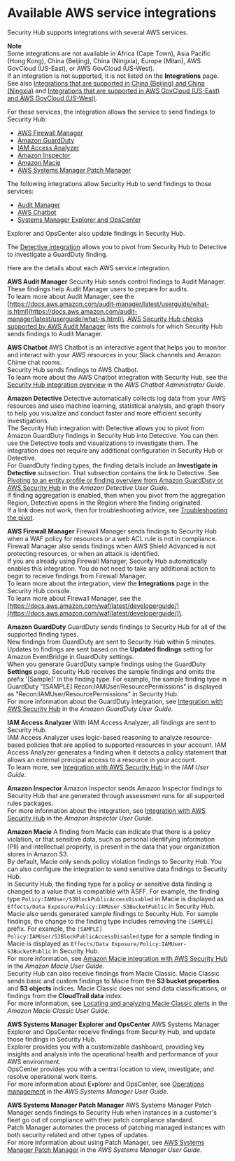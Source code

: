 # Available AWS service integrations<a name="securityhub-internal-providers"></a>

Security Hub supports integrations with several AWS services\.

**Note**  
Some integrations are not available in Africa \(Cape Town\), Asia Pacific \(Hong Kong\), China \(Beijing\), China \(Ningxia\), Europe \(Milan\), AWS GovCloud \(US\-East\), or AWS GovCloud \(US\-West\)\.  
If an integration is not supported, it is not listed on the **Integrations** page\.  
See also [Integrations that are supported in China \(Beijing\) and China \(Ningxia\)](securityhub-regions.md#securityhub-regions-integration-support-china) and [Integrations that are supported in AWS GovCloud \(US\-East\) and AWS GovCloud \(US\-West\)](securityhub-regions.md#securityhub-regions-integration-support-govcloud)\.

For these services, the integration allows the service to send findings to Security Hub:
+ [AWS Firewall Manager](#integration-aws-firewall-manager)
+ [Amazon GuardDuty](#integration-amazon-guardduty)
+ [IAM Access Analyzer](#integration-iam-access-analyzer)
+ [Amazon Inspector](#integration-amazon-inspector)
+ [Amazon Macie](#integration-amazon-macie)
+ [AWS Systems Manager Patch Manager](#patch-manager)

The following integrations allow Security Hub to send findings to those services:
+ [Audit Manager](#integration-aws-audit-manager)
+ [AWS Chatbot](#integration-chatbot)
+ [Systems Manager Explorer and OpsCenter](#integration-ssm-explorer-opscenter)

Explorer and OpsCenter also update findings in Security Hub\.

The [Detective integration](#integration-amazon-detective) allows you to pivot from Security Hub to Detective to investigate a GuardDuty finding\. 

Here are the details about each AWS service integration\.

**AWS Audit Manager**  <a name="integration-aws-audit-manager"></a>
Security Hub sends control findings to Audit Manager\. These findings help Audit Manager users to prepare for audits\.  
To learn more about Audit Manager, see the [https://docs.aws.amazon.com/audit-manager/latest/userguide/what-is.html](https://docs.aws.amazon.com/audit-manager/latest/userguide/what-is.html)\. [AWS Security Hub checks supported by AWS Audit Manager](https://docs.aws.amazon.com/audit-manager/latest/userguide/control-data-sources-ash.html) lists the controls for which Security Hub sends findings to Audit Manager\.

**AWS Chatbot**  <a name="integration-chatbot"></a>
AWS Chatbot is an interactive agent that helps you to monitor and interact with your AWS resources in your Slack channels and Amazon Chime chat rooms\.  
Security Hub sends findings to AWS Chatbot\.  
To learn more about the AWS Chatbot integration with Security Hub, see the [Security Hub integration overview](https://docs.aws.amazon.com/chatbot/latest/adminguide/related-services.html#security-hub) in the *AWS Chatbot Administrator Guide*\.

**Amazon Detective**  <a name="integration-amazon-detective"></a>
Detective automatically collects log data from your AWS resources and uses machine learning, statistical analysis, and graph theory to help you visualize and conduct faster and more efficient security investigations\.  
The Security Hub integration with Detective allows you to pivot from Amazon GuardDuty findings in Security Hub into Detective\. You can then use the Detective tools and visualizations to investigate them\. The integration does not require any additional configuration in Security Hub or Detective\.  
For GuardDuty finding types, the finding details include an **Investigate in Detective** subsection\. That subsection contains the link to Detective\. See [Pivoting to an entity profile or finding overview from Amazon GuardDuty or AWS Security Hub](https://docs.aws.amazon.com/detective/latest/userguide/profile-pivot-from-service.html) in the *Amazon Detective User Guide*\.  
If finding aggregation is enabled, then when you pivot from the aggregation Region, Detective opens in the Region where the finding originated\.  
If a link does not work, then for troubleshooting advice, see [Troubleshooting the pivot](https://docs.aws.amazon.com/detective/latest/userguide/profile-pivot-from-service.html#profile-pivot-troubleshooting)\.

**AWS Firewall Manager**  <a name="integration-aws-firewall-manager"></a>
Firewall Manager sends findings to Security Hub when a WAF policy for resources or a web ACL rule is not in compliance\. Firewall Manager also sends findings when AWS Shield Advanced is not protecting resources, or when an attack is identified\.  
If you are already using Firewall Manager, Security Hub automatically enables this integration\. You do not need to take any additional action to begin to receive findings from Firewall Manager\.  
To learn more about the integration, view the **Integrations** page in the Security Hub console\.  
To learn more about Firewall Manager, see the [https://docs.aws.amazon.com/waf/latest/developerguide/](https://docs.aws.amazon.com/waf/latest/developerguide/)\.

**Amazon GuardDuty**  <a name="integration-amazon-guardduty"></a>
GuardDuty sends findings to Security Hub for all of the supported finding types\.  
New findings from GuardDuty are sent to Security Hub within 5 minutes\. Updates to findings are sent based on the **Updated findings** setting for Amazon EventBridge in GuardDuty settings\.  
When you generate GuardDuty sample findings using the GuardDuty **Settings** page, Security Hub receives the sample findings and omits the prefix '\[Sample\]' in the finding type\. For example, the sample finding type in GuardDuty "\[SAMPLE\] Recon:IAMUser/ResourcePermissions" is displayed as "Recon:IAMUser/ResourcePermissions” in Security Hub\.  
For more information about the GuardDuty integration, see [Integration with AWS Security Hub](https://docs.aws.amazon.com/guardduty/latest/ug/securityhub-integration.html) in the *Amazon GuardDuty User Guide*\.

**IAM Access Analyzer**  <a name="integration-iam-access-analyzer"></a>
With IAM Access Analyzer, all findings are sent to Security Hub\.  
IAM Access Analyzer uses logic\-based reasoning to analyze resource\-based policies that are applied to supported resources in your account\. IAM Access Analyzer generates a finding when it detects a policy statement that allows an external principal access to a resource in your account\.  
To learn more, see [Integration with AWS Security Hub](https://docs.aws.amazon.com/IAM/latest/UserGuide/access-analyzer-securityhub-integration.html) in the *IAM User Guide*\.

**Amazon Inspector**  <a name="integration-amazon-inspector"></a>
Amazon Inspector sends Amazon Inspector findings to Security Hub that are generated through assessment runs for all supported rules packages\.  
For more information about the integration, see [Integration with AWS Security Hub](https://docs.aws.amazon.com/inspector/latest/userguide/securityhub-integration.html) in the *Amazon Inspector User Guide*\.

**Amazon Macie**  <a name="integration-amazon-macie"></a>
A finding from Macie can indicate that there is a policy violation, or that sensitive data, such as personal identifying information \(PII\) and intellectual property, is present in the data that your organization stores in Amazon S3\.  
By default, Macie only sends policy violation findings to Security Hub\. You can also configure the integration to send sensitive data findings to Security Hub\.   
In Security Hub, the finding type for a policy or sensitive data finding is changed to a value that is compatible with ASFF\. For example, the finding type `Policy:IAMUser/S3BlockPublicAccessDisabled` in Macie is displayed as `Effects/Data Exposure/Policy:IAMUser-S3BucketPublic` in Security Hub\.  
Macie also sends generated sample findings to Security Hub\. For sample findings, the change to the finding type includes removing the `[SAMPLE]` prefix\. For example, the `[SAMPLE] Policy:IAMUser/S3BlockPublicAccessDisabled` type for a sample finding in Macie is displayed as `Effects/Data Exposure/Policy:IAMUser-S3BucketPublic` in Security Hub\.  
For more information, see [Amazon Macie integration with AWS Security Hub](https://docs.aws.amazon.com/macie/latest/user/securityhub-integration.html) in the *Amazon Macie User Guide*\.  
Security Hub can also receive findings from Macie Classic\. Macie Classic sends basic and custom findings to Macie from the **S3 bucket properties** and **S3 objects** indices\. Macie Classic does not send data classifications, or findings from the **CloudTrail data** index\.  
For more information, see [Locating and analyzing Macie Classic alerts](https://docs.aws.amazon.com/macie/latest/userguide/macie-alerts.html#macie-alert-working-locate) in the *Amazon Macie Classic User Guide*\.

**AWS Systems Manager Explorer and OpsCenter**  <a name="integration-ssm-explorer-opscenter"></a>
AWS Systems Manager Explorer and OpsCenter receive findings from Security Hub, and update those findings in Security Hub\.  
Explorer provides you with a customizable dashboard, providing key insights and analysis into the operational health and performance of your AWS environment\.  
OpsCenter provides you with a central location to view, investigate, and resolve operational work items\.  
For more information about Explorer and OpsCenter, see [Operations management](https://docs.aws.amazon.com/systems-manager/latest/userguide/systems-manager-ops-center.html) in the *AWS Systems Manager User Guide*\.

**AWS Systems Manager Patch Manager**  <a name="patch-manager"></a>
AWS Systems Manager Patch Manager sends findings to Security Hub when instances in a customer's fleet go out of compliance with their patch compliance standard\.  
Patch Manager automates the process of patching managed instances with both security related and other types of updates\.   
For more information about using Patch Manager, see [AWS Systems Manager Patch Manager](https://docs.aws.amazon.com/systems-manager/latest/userguide/systems-manager-patch.html) in the *AWS Systems Manager User Guide*\.